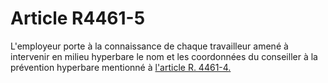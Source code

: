 # Article R4461-5

L'employeur porte à la connaissance de chaque travailleur amené à intervenir en milieu hyperbare le nom et les coordonnées du conseiller à la prévention hyperbare mentionné à [l'article R. 4461-4.][1]

 [1]: /affichCodeArticle.do?cidTexte=LEGITEXT000006072050&idArticle=LEGIARTI000023414512&dateTexte=&categorieLien=cid